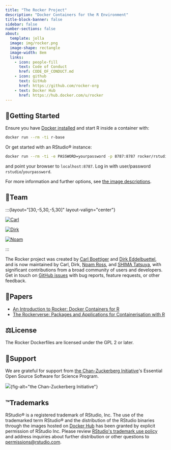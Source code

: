 ```yaml
---
title: "The Rocker Project"
description: "Docker Containers for the R Environment"
title-block-banner: false
sidebar: false
number-sections: false
about:
  template: jolla
  image: img/rocker.png
  image-shape: rectangle
  image-width: 8em
  links:
    - icon: people-fill
      text: Code of Conduct
      href: CODE_OF_CONDUCT.md
    - icon: github
      text: GitHub
      href: https://github.com/rocker-org
    - text: Docker Hub
      href: https://hub.docker.com/u/rocker
---
```


## 🚀Getting Started

Ensure you have [Docker installed](https://docs.docker.com/get-started/) and start R inside a container with:

```sh
docker run --rm -ti r-base
```

Or get started with an RStudio® instance:

```sh
docker run --rm -ti -e PASSWORD=yourpassword -p 8787:8787 rocker/rstudio
```

and point your browser to `localhost:8787`. Log in with user/password `rstudio`/`yourpassword`.

For more information and further options, see [the image descriptions](images).

## 👥Team

:::{layout="[30,-5,30,-5,30]" layout-valign="center"}

[![Carl](img/cboettig.jpg)](https://twitter.com/cboettig)

[![Dirk](img/edd.jpg)](https://twitter.com/eddelbuettel)

[![Noam](img/noamross.jpg)](https://twitter.com/noamross)

:::

The Rocker project was created by [Carl Boettiger](https://twitter.com/cboettig) and [Dirk Eddelbuettel](https://twitter.com/eddelbuettel),
and is now maintained by Carl, Dirk, [Noam Ross](https://twitter.com/noamross),
and [SHIMA Tatsuya](https://twitter.com/eitsupi),
with significant contributions from a broad community of users and developers.
Get in touch on [GitHub issues](https://github.com/rocker-org/rocker/issues) with bug reports,
feature requests, or other feedback.

## 📜Papers

- [An Introduction to Rocker: Docker Containers for R](https://doi.org/10.32614/RJ-2017-065)
- [The Rockerverse: Packages and Applications for Containerisation with R](https://doi.org/10.32614/RJ-2020-007)

## ⚖️License

The Rocker Dockerfiles are licensed under the GPL 2 or later.

## 🤝Support

We are grateful for support from [the Chan-Zuckerberg Initiative](https://chanzuckerberg.com/)'s
Essential Open Source Software for Science Program.

[![](img/czi-logo.png)](https://chanzuckerberg.com/){fig-alt="the Chan-Zuckerberg Initiative"}

## ™️Trademarks

RStudio® is a registered trademark of RStudio, Inc.
The use of the trademarked term RStudio® and the distribution of the RStudio binaries through the images hosted on [Docker Hub](https://registry.hub.docker.com/) has been granted by explicit permission of RStudio Inc.
Please review [RStudio's trademark use policy](http://www.rstudio.com/about/trademark/) and address inquiries about further distribution or other questions to [permissions@rstudio.com](mailto:permissions@rstudio.com).
